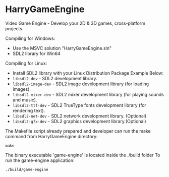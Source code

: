 # HarryGameEngine
Video Game Engine - Develop your 2D &amp; 3D games, cross-platform projects.

Compiling for Windows:
- Use the MSVC solution "HarryGameEngine.sln"
- SDL2 library for Win64

Compiling for Linux: 
- Install SDL2 library with your Linux Distribution Package Example Below:
- `libsdl2-dev` - SDL2 development library.
- `libsdl2-image-dev` - SDL2 image development library (for loading images).
- `libsdl2-mixer-dev` - SDL2 mixer development library (for playing sounds and music).
- `libsdl2-ttf-dev` - SDL2 TrueType fonts development library (for rendering text).
- `libsdl2-net-dev` - SDL2 network development library. (Optional)
- `libsdl2-gfx-dev` - SDL2 graphics development library.(Optional)

The Makefile script already prepared and developer can run the make command from HarryGameEngine directory:
```
make
```
The binary executable 'game-engine' is located inside the ./build folder
To run the game-engine application:
```
./build/game-engine
```
